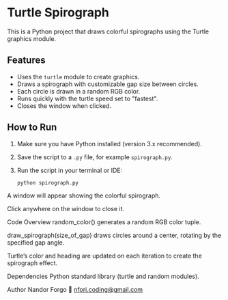 # Turtle Spirograph

This is a Python project that draws colorful spirographs using the Turtle graphics module.

## Features

- Uses the `turtle` module to create graphics.
- Draws a spirograph with customizable gap size between circles.
- Each circle is drawn in a random RGB color.
- Runs quickly with the turtle speed set to "fastest".
- Closes the window when clicked.

## How to Run

1. Make sure you have Python installed (version 3.x recommended).
2. Save the script to a `.py` file, for example `spirograph.py`.
3. Run the script in your terminal or IDE:

   ```bash
   python spirograph.py
   
A window will appear showing the colorful spirograph.

Click anywhere on the window to close it.

Code Overview
random_color() generates a random RGB color tuple.

draw_spirograph(size_of_gap) draws circles around a center, rotating by the specified gap angle.

Turtle’s color and heading are updated on each iteration to create the spirograph effect.

Dependencies
Python standard library (turtle and random modules).

Author
Nandor Forgo
📧 nfori.coding@gmail.com
